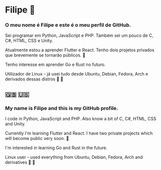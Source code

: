# Filipe :wave:

### O meu nome é Filipe e este é o meu perfil de GitHub.

Sei programar em Python, JavaScript e PHP. Também sei um pouco de C, C#, HTML, CSS e Unity.

Atualmente estou a aprender Flutter e React. Tenho dois projetos privados que brevemente se tornarão públicos. :eyes:

Tenho interesse em aprender Go e Rust no futuro.

Utilizador de Linux - já usei tudo desde Ubuntu, Debian, Fedora, Arch e derivados dessas distros :revolving_hearts: :penguin:


## :uk: :us:

### My name is Filipe and this is my GitHub profile.

I code in Python, JavaScript and PHP. Also know a bit of C, C#, HTML, CSS and Unity.

Currently I'm learning Flutter and React. I have two private projects which will become public very soon. :eyes:

I'm interested in learning Go and Rust in the future.

Linux user - used everything from Ubuntu, Debian, Fedora, Arch and derivatives :revolving_hearts: :penguin:
